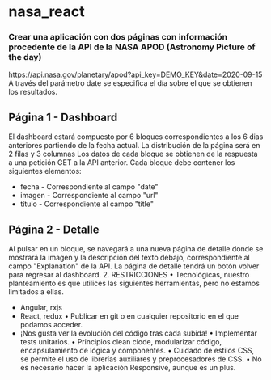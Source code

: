 # nasa_react
### Crear una aplicación con dos páginas con información procedente de la API de la NASA APOD (Astronomy Picture of the day)
https://api.nasa.gov/planetary/apod?api_key=DEMO_KEY&date=2020-09-15
A través del parámetro date se especifica el día sobre el que se obtienen los resultados.
## Página 1 - Dashboard
El dashboard estará compuesto por 6 bloques correspondientes a los 6 dias anteriores partiendo de la fecha actual.
La distribución de la página será en 2 filas y 3 columnas
Los datos de cada bloque se obtienen de la respuesta a una petición GET a la API anterior.
Cada bloque debe contener los siguientes elementos:
- fecha - Correspondiente al campo "date"
- imagen - Correspondiente al campo "url"
- título - Correspondiente al campo "title"
## Página 2 - Detalle
Al pulsar en un bloque, se navegará a una nueva página de detalle donde se mostrará la imagen y la descripción del texto debajo, correspondiente al campo "Explanation" de la API.
La página de detalle tendrá un botón volver para regresar al dashboard.
2. RESTRICCIONES
• Tecnológicas, nuestro planteamiento es que utilices las siguientes herramientas, pero no estamos limitados a ellas.
- Angular, rxjs
- React, redux
• Publicar en git o en cualquier repositorio en el que podamos acceder.
- ¡Nos gusta ver la evolución del código tras cada subida!
• Implementar tests unitarios.
• Principios clean clode, modularizar código, encapsulamiento de lógica y componentes.
• Cuidado de estilos CSS, se permite el uso de librerías auxiliares y preprocesadores de CSS.
• No es necesario hacer la aplicación Responsive, aunque es un plus.
